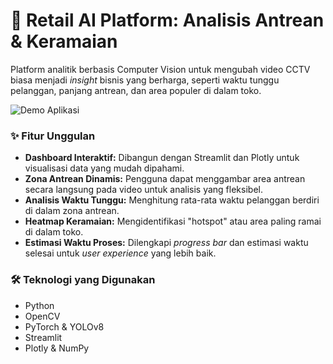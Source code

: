 # 🚀 Retail AI Platform: Analisis Antrean & Keramaian

Platform analitik berbasis Computer Vision untuk mengubah video CCTV biasa menjadi _insight_ bisnis yang berharga, seperti waktu tunggu pelanggan, panjang antrean, dan area populer di dalam toko.

![Demo Aplikasi](demo.gif)

### ✨ Fitur Unggulan

- **Dashboard Interaktif:** Dibangun dengan Streamlit dan Plotly untuk visualisasi data yang mudah dipahami.
- **Zona Antrean Dinamis:** Pengguna dapat menggambar area antrean secara langsung pada video untuk analisis yang fleksibel.
- **Analisis Waktu Tunggu:** Menghitung rata-rata waktu pelanggan berdiri di dalam zona antrean.
- **Heatmap Keramaian:** Mengidentifikasi "hotspot" atau area paling ramai di dalam toko.
- **Estimasi Waktu Proses:** Dilengkapi _progress bar_ dan estimasi waktu selesai untuk _user experience_ yang lebih baik.

### 🛠️ Teknologi yang Digunakan

- Python
- OpenCV
- PyTorch & YOLOv8
- Streamlit
- Plotly & NumPy
<!--

### LIVE DEMO

Penasaran? Coba langsung aplikasinya di sini:
**[MASUKKAN LINK KE APLIKASI HUGGING FACE ANDA DI SINI]**

### Cara Menjalankan Secara Lokal

````bash
# 1. Clone repositori ini
git clone [MASUKKAN URL GIT REPO ANDA DI SINI]

# 2. Masuk ke folder proyek dan buat virtual environment
cd NAMA-FOLDER-PROYEK
python -m venv venv
source venv/bin/activate  # atau .\venv\Scripts\activate untuk Windows

# 3. Install semua library yang dibutuhkan
pip install -r requirements.txt

# 4. Jalankan aplikasi Streamlit
python -m streamlit run app.py
``` -->
````
